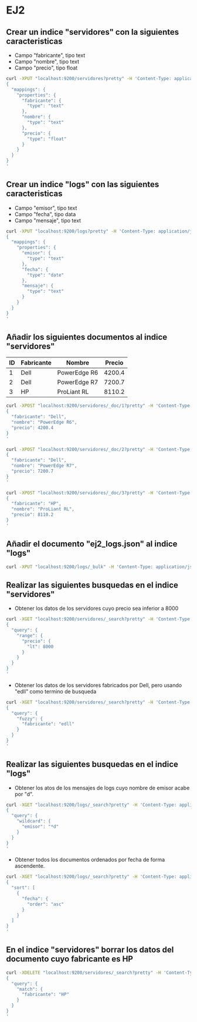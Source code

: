 # EJ2

## Crear un indice "servidores" con la siguientes caracteristicas

* Campo "fabricante", tipo text
* Campo "nombre", tipo text
* Campo "precio", tipo float

```bash
curl -XPUT "localhost:9200/servidores?pretty" -H 'Content-Type: application/json' -d'
{
  "mappings": {
    "properties": {
      "fabricante": {
        "type": "text"
      },
      "nombre": {
        "type": "text"
      },
      "precio": {
        "type": "float"
      }
    }
  }
}
'
```

## Crear un indice "logs" con las siguientes caracteristicas

* Campo "emisor", tipo text
* Campo "fecha", tipo data
* Campo "mensaje", tipo text

```bash
curl -XPUT "localhost:9200/logs?pretty" -H 'Content-Type: application/json' -d'
{
  "mappings": {
    "properties": {
      "emisor": {
        "type": "text"
      },
      "fecha": {
        "type": "date"
      },
      "mensaje": {
        "type": "text"
      }
    }
  }
}
'
```

## Añadir los siguientes documentos al indice "servidores"

| ID | Fabricante | Nombre | Precio |
| -- | ---------- | ------ | ------ |
| 1 | Dell | PowerEdge R6 | 4200.4 |
| 2 | Dell | PowerEdge R7 | 7200.7 |
| 3 | HP | ProLiant RL | 8110.2 |

```bash
curl -XPOST "localhost:9200/servidores/_doc/1?pretty" -H 'Content-Type: application/json' -d'
{
  "fabricante": "Dell",
  "nombre": "PowerEdge R6",
  "precio": 4200.4
}
'

curl -XPOST "localhost:9200/servidores/_doc/2?pretty" -H 'Content-Type: application/json' -d'
{
  "fabricante": "Dell",
  "nombre": "PowerEdge R7",
  "precio": 7200.7
}
'

curl -XPOST "localhost:9200/servidores/_doc/3?pretty" -H 'Content-Type: application/json' -d'
{
  "fabricante": "HP",
  "nombre": "ProLiant RL",
  "precio": 8110.2
}
'
```

## Añadir el documento "ej2_logs.json" al indice "logs"

```bash
curl -XPUT "localhost:9200/logs/_bulk" -H 'Content-Type: application/json' --data-binary "@ej2_logs.json"
```

## Realizar las siguientes busquedas en el indice "servidores"

* Obtener los datos de los servidores cuyo precio sea inferior a 8000

```bash
curl -XGET "localhost:9200/servidores/_search?pretty" -H 'Content-Type: application/json' -d'
{
  "query": {
    "range": {
      "precio": {
        "lt": 8000
      }
    }
  }
}
'
```

* Obtener los datos de los servidores fabricados por Dell, pero usando "edll" como termino de busqueda

```bash
curl -XGET "localhost:9200/servidores/_search?pretty" -H 'Content-Type: application/json' -d'
{
  "query": {
    "fuzzy": {
      "fabricante": "edll"
    }
  }
}
'
```

## Realizar las siguientes busquedas en el indice "logs"

* Obtener los atos de los mensajes de logs cuyo nombre de emisor acabe por "d".

```bash
curl -XGET "localhost:9200/logs/_search?pretty" -H 'Content-Type: application/json' -d'
{
  "query": {
    "wildcard": {
      "emisor": "*d"
    }
  }
}
'
```

* Obtener todos los documentos ordenados por fecha de forma ascendente.

```bash
curl -XGET "localhost:9200/logs/_search?pretty" -H 'Content-Type: application/json' -d'
{
  "sort": [
    {
      "fecha": {
        "order": "asc"
      }
    }
  ]
}
'
```

## En el indice "servidores" borrar los datos del documento cuyo fabricante es HP

```bash
curl -XDELETE "localhost:9200/servidores/_search?pretty" -H 'Content-Type: application/json' -d'
{
  "query": {
    "match": {
      "fabricante": "HP"
    }
  }
}
'
```
